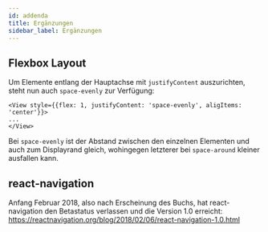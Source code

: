```yaml
---
id: addenda
title: Ergänzungen
sidebar_label: Ergänzungen
---
```


## Flexbox Layout

Um Elemente entlang der Hauptachse mit `justifyContent` auszurichten, steht nun auch `space-evenly` zur Verfügung:

```
<View style={{flex: 1, justifyContent: 'space-evenly', aligItems: 'center'}}>
...
</View>
```

Bei `space-evenly` ist der Abstand zwischen den einzelnen Elementen und auch zum Displayrand gleich, wohingegen letzterer bei `space-around` kleiner ausfallen kann.

## react-navigation

Anfang Februar 2018, also nach Erscheinung des Buchs, hat react-navigation den Betastatus verlassen und die Version 1.0 erreicht: <https://reactnavigation.org/blog/2018/02/06/react-navigation-1.0.html>